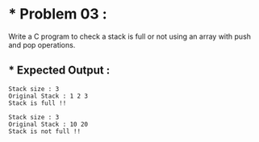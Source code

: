 # * Problem 03 :

 Write a C program to check a stack is full or not using an array with push and pop operations.

## * Expected Output :

    Stack size : 3
    Original Stack : 1 2 3 
    Stack is full !!

    Stack size : 3
    Original Stack : 10 20 
    Stack is not full !!